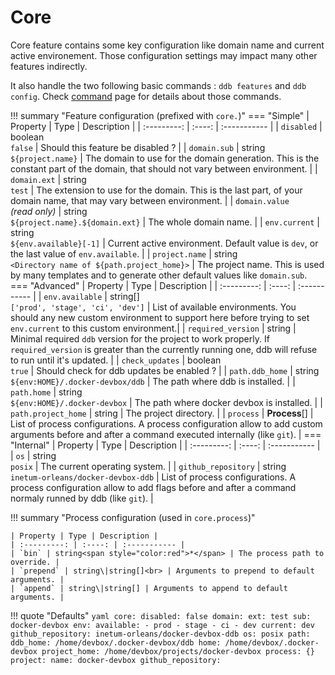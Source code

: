 Core
===

Core feature contains some key configuration like domain name and current active environement. Those configuration 
settings may impact many other features indirectly.

It also handle the two following basic commands : `ddb features` and `ddb config`. Check [command](../commands.md) page for details about those commands.


!!! summary "Feature configuration (prefixed with `core.`)"
    === "Simple"
        | Property | Type | Description |
        | :---------: | :----: | :----------- |
        | `disabled` | boolean<br>`false` | Should this feature be disabled ? |
        | `domain.sub` | string<br>`${project.name}` | The domain to use for the domain generation. This is the constant part of the domain, that should not vary between environment. |
        | `domain.ext` | string<br>`test` | The extension to use for the domain. This is the last part, of your domain name, that may vary between environment. |
        | `domain.value`<br>*(read only)* | string<br>`${project.name}.${domain.ext}` | The whole domain name. |
        | `env.current` | string<br>`${env.available}[-1]` | Current active environment. Default value is `dev`, or the last value of `env.available`. |
        | `project.name` | string<br>`<Directory name of ${path.project_home}>` | The project name. This is used by many templates and to generate other default values like `domain.sub`.
    === "Advanced"
        | Property | Type | Description |
        | :---------: | :----: | :----------- |
        | `env.available` | string[]<br>`['prod', 'stage', 'ci', 'dev']` | List of available environments. You should any new custom environment to support here before trying to set `env.current` to this custom environment.|
        | `required_version` | string | Minimal required `ddb` version for the project to work properly. If `required_version` is greater than the currently running one, ddb will refuse to run until it's updated. |
        | `check_updates` | boolean<br>`true` | Should check for ddb updates be enabled ? |
        | `path.ddb_home` | string<br>`${env:HOME}/.docker-devbox/ddb` | The path where ddb is installed. |
        | `path.home` | string<br>`${env:HOME}/.docker-devbox` | The path where docker devbox is installed. |
        | `path.project_home` | string | The project directory. |
        | `process` | **Process**[] | List of process configurations. A process configuration allow to add custom arguments before and after a command executed internally (like `git`). |
    === "Internal"
        | Property | Type | Description |
        | :---------: | :----: | :----------- |
        | `os` | string<br>`posix` | The current operating system. |
        | `github_repository` | string<br>`inetum-orleans/docker-devbox-ddb` | List of process configurations. A process configuration allow to add flags before and after a command normaly runned by ddb (like `git`). |

!!! summary "Process configuration (used in `core.process`)"

    | Property | Type | Description |
    | :---------: | :----: | :----------- |
    | `bin` | string<span style="color:red">*</span> | The process path to override. |
    | `prepend` | string\|string[]<br> | Arguments to prepend to default arguments. |
    | `append` | string\|string[] | Arguments to append to default arguments. |

!!! quote "Defaults"
    ```yaml
    core:
      disabled: false
      domain:
        ext: test
        sub: docker-devbox
      env:
        available:
        - prod
        - stage
        - ci
        - dev
        current: dev
      github_repository: inetum-orleans/docker-devbox-ddb
      os: posix
      path:
        ddb_home: /home/devbox/.docker-devbox/ddb
        home: /home/devbox/.docker-devbox
        project_home: /home/devbox/projects/docker-devbox
      process: {}
      project:
        name: docker-devbox
      github_repository:
    ```
